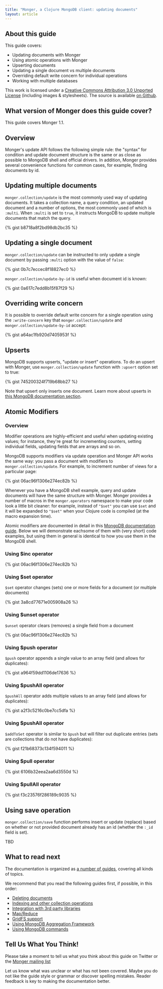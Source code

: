 ```yaml
---
title: "Monger, a Clojure MongoDB client: updating documents"
layout: article
---
```


## About this guide

This guide covers:

 * Updating documents with Monger
 * Using atomic operations with Monger
 * Upserting documents
 * Updating a single document vs multiple documents
 * Overriding default write concern for individual operations
 * Working with multiple databases

This work is licensed under a <a rel="license" href="http://creativecommons.org/licenses/by/3.0/">Creative Commons Attribution 3.0 Unported License</a> (including images & stylesheets). The source is available [on Github](https://github.com/clojurewerkz/monger.docs).


## What version of Monger does this guide cover?

This guide covers Monger 1.1.


## Overview

Monger's update API follows the following simple rule: the "syntax" for condition and update document structure is
the same or as close as possible to MongoDB shell and official drivers. In addition, Monger provides several
convenience functions for common cases, for example, finding documents by id.


## Updating multiple documents

`monger.collection/update` is the most commonly used way of updating documents. It takes a collection name, a query condition, an updated document
and a number of options, the most
commonly used of which is `:multi`. When `:multi` is set to `true`, it instructs MongoDB to update multiple documents
that match the query.

{% gist b8718a8f2bd98db2bc35 %}



## Updating a single document

`monger.collection/update` can be instructed to only update a single document by passing `:multi` option with the value of `false`:

{% gist 0b7c7eccec8f18827ec0 %}


`monger.collection/update-by-id` is useful when document id is known:

{% gist 0a617c7edd8b15f87f29 %}



## Overriding write concern

It is possible to override default write concern for a single operation using the `:write-concern` key that `monger.collection/update` and
`monger.collection/update-by-id` accept:

{% gist a64ac1fb920d7405953f %}


## Upserts

MongoDB supports upserts, "update or insert" operations. To do an upsert with Monger, use `monger.collection/update` function with `:upsert` option set to true:

{% gist 745200324f719b68bb27 %}

Note that upsert only inserts one document. Learn more about upserts in [this MongoDB documentation section](www.mongodb.org/display/DOCS/Updating#Updating-update()).


## Atomic Modifiers

### Overview

Modifier operations are highly-efficient and useful when updating existing values; for instance, they're great for incrementing counters, setting individual fields, updating fields that are arrays and so on.

MongoDB supports modifiers via update operation and Monger API works the same way: you pass a document with modifiers
to `monger.collection/update`. For example, to increment number of views for a particular page:

{% gist 06ac96f1306e274ec82b %}

Whenever you have a MongoDB shell example, query and update documents will have the same structure with Monger. Monger provides a number of macros in the
`monger.operators` namespace to make your code look a little bit cleaner: for example, instead of `"$set"` you can use `$set` and it will be expanded
to `"$set"` when your Clojure code is compiled (at the macro expansion time).

Atomic modifiers are documented in detail in this [MongoDB documentation guide](http://www.mongodb.org/display/DOCS/Atomic+Operations). Below we will
demonstrate eachsome of them with (very short) code examples, but using them in general is identical to how you use them
in the MongoDB shell.


### Using $inc operator

{% gist 06ac96f1306e274ec82b %}


### Using $set operator

`$set` operator changes (sets) one or more fields for a document (or multiple documents)

{% gist 3a8cd77671e005908a26 %}


### Using $unset operator

`$unset` operator clears (removes) a single field from a document

{% gist 06ac96f1306e274ec82b %}


### Using $push operator

`$push` operator appends a single value to an array field (and allows for duplicates):

{% gist a964f59dd1106de17636 %}


### Using $pushAll operator

`$pushAll` operator adds multiple values to an array field (and allows for duplicates):

{% gist a2f3c5216c0be7cc5dfa %}


### Using $pushAll operator

`$addToSet` operator is similar to `$push` but will filter out duplicate entries (sets are collections
that do not have duplicates):

{% gist f21b68373c134f594011 %}


### Using $pull operator

{% gist 6106b32eea2aa6d3550d %}


### Using $pullAll operator

{% gist f3c23576f286189c9035 %}


## Using save operation

`monger.collection/save` function performs insert or update (replace) based on whether or not provided document already has an id (whether the `:_id` field
is set).

TBD



## What to read next

The documentation is organized as [a number of guides](/articles/guides.html), covering all kinds of topics.

We recommend that you read the following guides first, if possible, in this order:

 * [Deleting documents](/articles/deleting.html)
 * [Indexing and other collection operations](/articles/collections.html)
 * [Integration with 3rd party libraries](/articles/integration.html)
 * [Map/Reduce](/articles/mapreduce.html)
 * [GridFS support](/articles/gridfs.html)
 * [Using MongoDB Aggregation Framework](/articles/aggregation.html)
 * [Using MongoDB commands](/articles/commands.html)


## Tell Us What You Think!

Please take a moment to tell us what you think about this guide on Twitter or the [Monger mailing list](https://groups.google.com/forum/#!forum/clojure-mongodb)

Let us know what was unclear or what has not been covered. Maybe you do not like the guide style or grammar or discover spelling mistakes. Reader feedback is key to making the documentation better.
